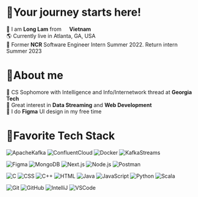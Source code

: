 # 🌲Your journey starts here!
🐲 I am **Long Lam** from <img src="https://static.vecteezy.com/system/resources/thumbnails/011/571/331/small/circle-flag-of-vietnam-free-png.png" width="13"/> **Vietnam** <br>
🌎 Currently live in Atlanta, GA, USA <br>
💼 Former **NCR** Software Engineer Intern Summer 2022. Return intern Summer 2023 <br>

# 🌲About me
🐝 CS Sophomore with Intelligence and Info/Internetwork thread at **Georgia Tech** <br>
👀 Great interest in **Data Streaming** and **Web Development**<br>
🚀 I do **Figma** UI design in my free time

# 🌲Favorite Tech Stack
![ApacheKafka](https://img.shields.io/badge/apache%20Kafka-apachekafka?style=for-the-badge&logo=apacheKafka&logoColor=white&color=231F20)
![ConfluentCloud](https://img.shields.io/badge/Confluent%20cloud-apachekafka?style=for-the-badge&logoColor=white&color=blue)
![Docker](https://img.shields.io/badge/docker-a?style=for-the-badge&logo=docker&logoColor=white&color=2496ED)
![KafkaStreams](https://img.shields.io/badge/Kafka%20streams-apachekafka?style=for-the-badge&logo=apacheKafka&logoColor=white&color=172B4D)

![Figma](https://img.shields.io/badge/figma-a?style=for-the-badge&logo=figma&logoColor=white&color=F24E1E)
![MongoDB](https://img.shields.io/badge/MongoDB-a?style=for-the-badge&logo=mongodb&logoColor=white&color=47A248)
![Next.js](https://img.shields.io/badge/next.js-nextdotjs?style=for-the-badge&logo=next.js&logoColor=white&color=000000)
![Node.js](https://img.shields.io/badge/node.js-nodedotjs.svg?style=for-the-badge&logo=node.js&logoColor=white&color=339933)
![Postman](https://img.shields.io/badge/postman-a?style=for-the-badge&logo=postman&logoColor=white&color=FF6C37)

![C](https://img.shields.io/badge/c-a?style=for-the-badge&logo=c&logoColor=white&color=00599C)
![CSS](https://img.shields.io/badge/css-a?style=for-the-badge&logo=css3&logoColor=white&color=1572B6)
![C++](https://img.shields.io/badge/c++-a?style=for-the-badge&logo=cplusplus&logoColor=white&color=00599C)
![HTML](https://img.shields.io/badge/html-a?style=for-the-badge&logo=html5&logoColor=white&color=E34F26)
![Java](https://img.shields.io/badge/java-a?style=for-the-badge&logo=java&logoColor=white&color=CC0000)
![JavaScript](https://img.shields.io/badge/javascript-a?style=for-the-badge&logo=javascript&logoColor=F7DF1E&color=231F40)
![Python](https://img.shields.io/badge/python-a?style=for-the-badge&logo=python&logoColor=white&color=3776AB)
![Scala](https://img.shields.io/badge/scala-a?style=for-the-badge&logo=scala&logoColor=white&color=DC322F)

![Git](https://img.shields.io/badge/git-a?style=for-the-badge&logo=git&logoColor=white&color=F05032)
![GitHub](https://img.shields.io/badge/github-a?style=for-the-badge&logo=github&logoColor=white&color=181717)
![IntelliJ](https://img.shields.io/badge/intellij-a?style=for-the-badge&logo=intellijidea&logoColor=white&color=000000)
![VSCode](https://img.shields.io/badge/vscode-a?style=for-the-badge&logo=visualstudiocode&logoColor=white&color=007ACC)
